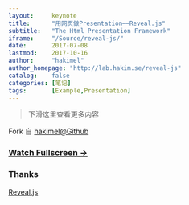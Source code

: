 ```yaml
---
layout:     keynote
title:      "用网页做Presentation——Reveal.js"
subtitle:   "The Html Presentation Framework"
iframe:     "/Source/reveal-js/"
date:       2017-07-08
lastmod:    2017-10-16
author:     "hakimel"
author_homepage: "http://lab.hakim.se/reveal-js"
catalog:    false
categories: [笔记]
tags:       [Example,Presentation]          
---
```



> 下滑这里查看更多内容

Fork 自 [hakimel@Github](https://github.com/hakimel/reveal-js)


### [Watch Fullscreen →](/Source/reveal-js/)


### Thanks

[Reveal.js](http://lab.hakim.se/reveal-js)
